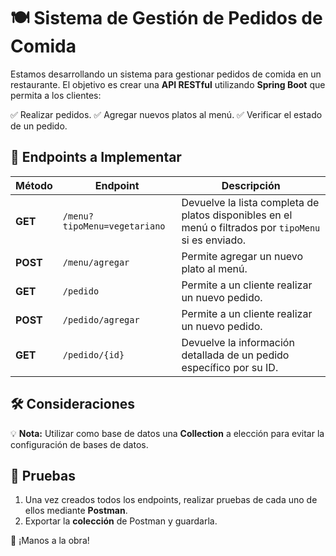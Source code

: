 # 🍽️ Sistema de Gestión de Pedidos de Comida

Estamos desarrollando un sistema para gestionar pedidos de comida en un restaurante.
El objetivo es crear una **API RESTful** utilizando **Spring Boot** que permita a los clientes:

✅ Realizar pedidos.
✅ Agregar nuevos platos al menú.
✅ Verificar el estado de un pedido.

## 📌 Endpoints a Implementar

| Método | Endpoint | Descripción |
|--------|---------|-------------|
| **GET** | `/menu?tipoMenu=vegetariano` | Devuelve la lista completa de platos disponibles en el menú o filtrados por `tipoMenu` si es enviado. |
| **POST** | `/menu/agregar` | Permite agregar un nuevo plato al menú. |
| **GET** | `/pedido` | Permite a un cliente realizar un nuevo pedido. |
| **POST** | `/pedido/agregar` | Permite a un cliente realizar un nuevo pedido. |
| **GET** | `/pedido/{id}` | Devuelve la información detallada de un pedido específico por su ID. |

## 🛠️ Consideraciones

💡 **Nota:** Utilizar como base de datos una **Collection** a elección para evitar la configuración de bases de datos.

## 🧪 Pruebas

1. Una vez creados todos los endpoints, realizar pruebas de cada uno de ellos mediante **Postman**.
2. Exportar la **colección** de Postman y guardarla.

🚀 ¡Manos a la obra!
